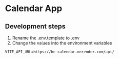 # Calendar App

## Development steps

1. Rename the .env.template to .env
2. Change the values into the environment variables

```
VITE_API_URL=https://be-calendar.onrender.com/api/
```
